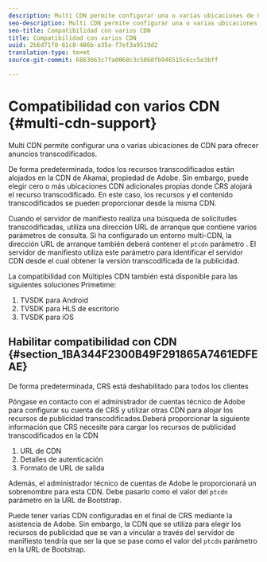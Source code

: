 ```yaml
---
description: Multi CDN permite configurar una o varias ubicaciones de CDN para ofrecer anuncios transcodificados.
seo-description: Multi CDN permite configurar una o varias ubicaciones de CDN para ofrecer anuncios transcodificados.
seo-title: Compatibilidad con varios CDN
title: Compatibilidad con varios CDN
uuid: 2b6d71f0-61c8-486b-a35a-f7ef3a9519d2
translation-type: tm+mt
source-git-commit: 6863b63c7fa0068c3c5060fb946515c6cc5e3bff

---
```



# Compatibilidad con varios CDN {#multi-cdn-support}

Multi CDN permite configurar una o varias ubicaciones de CDN para ofrecer anuncios transcodificados.

De forma predeterminada, todos los recursos transcodificados están alojados en la CDN de Akamai, propiedad de Adobe. Sin embargo, puede elegir cero o más ubicaciones CDN adicionales propias donde CRS alojará el recurso transcodificado. En este caso, los recursos y el contenido transcodificados se pueden proporcionar desde la misma CDN.

Cuando el servidor de manifiesto realiza una búsqueda de solicitudes transcodificadas, utiliza una dirección URL de arranque que contiene varios parámetros de consulta. Si ha configurado un entorno multi-CDN, la dirección URL de arranque también deberá contener el `ptcdn` parámetro . El servidor de manifiesto utiliza este parámetro para identificar el servidor CDN desde el cual obtener la versión transcodificada de la publicidad.

La compatibilidad con Múltiples CDN también está disponible para las siguientes soluciones Primetime:

1. TVSDK para Android
1. TVSDK para HLS de escritorio
1. TVSDK para iOS

## Habilitar compatibilidad con CDN {#section_1BA344F2300B49F291865A7461EDFEAE}

De forma predeterminada, CRS está deshabilitado para todos los clientes

Póngase en contacto con el administrador de cuentas técnico de Adobe para configurar su cuenta de CRS y utilizar otras CDN para alojar los recursos de publicidad transcodificados.Deberá proporcionar la siguiente información que CRS necesite para cargar los recursos de publicidad transcodificados en la CDN

1. URL de CDN
1. Detalles de autenticación
1. Formato de URL de salida

Además, el administrador técnico de cuentas de Adobe le proporcionará un sobrenombre para esta CDN. Debe pasarlo como el valor del `ptcdn` parámetro en la URL de Bootstrap.

Puede tener varias CDN configuradas en el final de CRS mediante la asistencia de Adobe. Sin embargo, la CDN que se utiliza para elegir los recursos de publicidad que se van a vincular a través del servidor de manifiesto tendría que ser la que se pase como el valor del `ptcdn` parámetro en la URL de Bootstrap.
